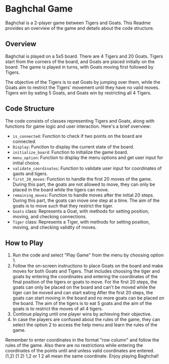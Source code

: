# Baghchal Game

Baghchal is a 2-player game between Tigers and Goats. This Readme provides an overview of the game and details about the code structure.

## Overview

Baghchal is played on a 5x5 board. There are 4 Tigers and 20 Goats. Tigers start from the corners of the board, and Goats are placed initially on the board. The game is played in turns, with Goats moving first followed by Tigers.

The objective of the Tigers is to eat Goats by jumping over them, while the Goats aim to restrict the Tigers' movement until they have no valid moves. Tigers win by eating 5 Goats, and Goats win by restricting all 4 Tigers.

## Code Structure

The code consists of classes representing Tigers and Goats, along with functions for game logic and user interaction. Here's a brief overview:

- `is_connected`: Function to check if two points on the board are connected.
- `Display`: Function to display the current state of the board.
- `initialize_board`: Function to initialize the game board.
- `menu_option`: Function to display the menu options and get user input for initial choice.
- `validate_coordinates`: Function to validate user input for coordinates of gaots and tigers.
- `first_20_moves`: Function to handle the first 20 moves of the game. During this part, the goats are not allowed to move, they can only be placed in the board while the tigers can move.
- `remaining_moves`: Function to handle moves after the initial 20 steps. During this part, the goats can move one step at a time. The aim of the goats is to move such that they restrict the tiger.
- `Goats` class: Represents a Goat, with methods for setting position, moving, and checking connections.
- `Tiger` class: Represents a Tiger, with methods for setting position, moving, and checking validity of moves.

## How to Play

1. Run the code and select "Play Game" from the menu by choosing option 1.
2. Follow the on-screen instructions to place Goats on the board and make moves for both Goats and Tigers.
     That includes choosing the tiger and goats by entering the coordinates and entering the coordinates of the final position of the tigers or goats to move.
     For the first 20 steps, the goats can only be placed on the board and can't be moved while the tiger can be moved and can start eating
     After the first 20 steps, the goats can start moving in the board and no more goats can be placed on the board.
     The aim of the tigers is to eat 5 goats and the aim of the goats is to restrict the moves of all 4 tigers.
3. Continue playing until one player wins by achieving their objective.
4. In case the players are confused about the rules of the game, they can select the option 2 to access the help menu and learn the rules of the game.

Remember to enter coordinates in the format "row column" and follow the rules of the game.
Also there are no restrictions while entering the coordinates of the points until and unless valid coordinates are entered. (1,2) [1 2) 1,2 or 1 2 all mean the same coordinate.
Enjoy playing Baghchal!
